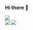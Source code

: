 ### Hi there 👋
<img src="https://img.shields.io/badge/docker-blue?style=flat-square&logo=docker&logoColor=white"/><br>
<img src="https://img.shields.io/badge/python-blue?style=flat-square&logo=python&logoColor=white"/>
<img src="https://img.shields.io/badge/postgresql-blue?style=flat-square&logo=postgresql&logoColor=white"/>
<!--
**utlim/utlim** is a ✨ _special_ ✨ repository because its `README.md` (this file) appears on your GitHub profile.

Here are some ideas to get you started:

- 🔭 I’m currently working on ...
- 🌱 I’m currently learning ...
- 👯 I’m looking to collaborate on ...
- 🤔 I’m looking for help with ...
- 💬 Ask me about ...
- 📫 How to reach me: ...
- 😄 Pronouns: ...
- ⚡ Fun fact: ...
-->

